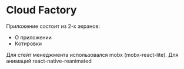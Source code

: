 # Cloud Factory

Приложение состоит из 2-х экранов:

- О приложении
- Котировки

Для стейт менеджмента использовался mobx (mobx-react-lite). Для анимаций react-native-reanimated
